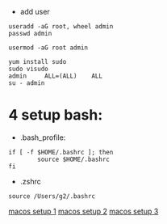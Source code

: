 - add user
```
useradd -aG root, wheel admin
passwd admin

usermod -aG root admin

yum install sudo
sudo visudo
admin     ALL=(ALL)    ALL
su - admin
```

# 4 setup bash: 

- .bash_profile:
```
if [ -f $HOME/.bashrc ]; then
        source $HOME/.bashrc
fi
```
- .zshrc
```
source /Users/g2/.bashrc
```

[macos setup 1](https://www.taniarascia.com/setting-up-a-brand-new-mac-for-development/)
[macos setup 2](https://github.com/nicolashery/mac-dev-setup)
[macos setup 3](https://medium.com/@tzhenghao/a-guide-to-building-a-great-bashrc-23c52e466b1c)
